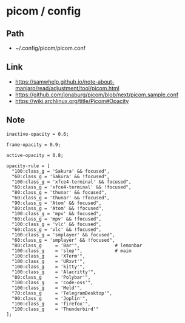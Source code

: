 
# picom / config

## Path

* ~/.config/picom/picom.conf

## Link

* https://samwhelp.github.io/note-about-manjaro/read/adjustment/tool/picom.html
* https://github.com/jonaburg/picom/blob/next/picom.sample.conf
* https://wiki.archlinux.org/title/Picom#Opacity

## Note

```
inactive-opacity = 0.6;
```

```
frame-opacity = 0.9;
```

```
active-opacity = 0.8;
```


```
opacity-rule = [
  "100:class_g = 'Sakura' && focused",
  "60:class_g = 'Sakura' && !focused",
  "100:class_g = 'xfce4-terminal' && focused",
  "60:class_g = 'xfce4-terminal' && !focused",
  "80:class_g = 'thunar' && focused",
  "60:class_g = 'thunar' && !focused",
  "90:class_g = 'Atom' && focused",
  "80:class_g = 'Atom' && !focused",
  "100:class_g = 'mpv' && focused",
  "60:class_g = 'mpv' && !focused",
  "100:class_g = 'vlc' && focused",
  "60:class_g = 'vlc' && !focused",
  "100:class_g = 'smplayer' && focused",
  "60:class_g = 'smplayer' && !focused",
  "80:class_g     = 'Bar'",             # lemonbar
  "100:class_g    = 'slop'",            # maim
  "100:class_g    = 'XTerm'",
  "100:class_g    = 'URxvt'",
  "100:class_g    = 'kitty'",
  "100:class_g    = 'Alacritty'",
  "80:class_g     = 'Polybar'",
  "100:class_g    = 'code-oss'",
  "100:class_g    = 'Meld'",
  "70:class_g     = 'TelegramDesktop'",
  "90:class_g     = 'Joplin'",
  "100:class_g    = 'firefox'",
  "100:class_g    = 'Thunderbird'"
];
```
